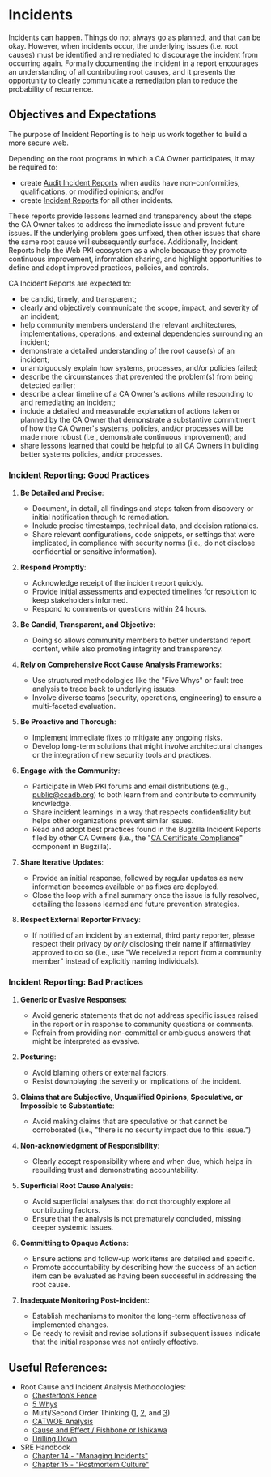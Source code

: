 # Incidents

Incidents can happen. Things do not always go as planned, and that can be okay. However, when incidents occur, the underlying issues (i.e. root causes) must be identified and remediated to discourage the incident from occurring again. Formally documenting the incident in a report encourages an understanding of all contributing root causes, and it presents the opportunity to clearly communicate a remediation plan to reduce the probability of recurrence. 

## Objectives and Expectations

The purpose of Incident Reporting is to help us work together to build a more secure web. 

Depending on the root programs in which a CA Owner participates, it may be required to:
* create [Audit Incident Reports](audit-incident-report) when audits have non-conformities, qualifications, or modified opinions; and/or
* create [Incident Reports](incident-report) for all other incidents.

These reports provide lessons learned and transparency about the steps the CA Owner takes to address the immediate issue and prevent future issues. If the underlying problem goes unfixed, then other issues that share the same root cause will subsequently surface. Additionally, Incident Reports help the Web PKI ecosystem as a whole because they promote continuous improvement, information sharing, and highlight opportunities to define and adopt improved practices, policies, and controls.

CA Incident Reports are expected to:
- be candid, timely, and transparent;
- clearly and objectively communicate the scope, impact, and severity of an incident;
- help community members understand the relevant architectures, implementations, operations, and external dependencies surrounding an incident;
- demonstrate a detailed understanding of the root cause(s) of an incident;
- unambiguously explain how systems, processes, and/or policies failed; 
- describe the circumstances that prevented the problem(s) from being detected earlier;
- describe a clear timeline of a CA Owner's actions while responding to and remediating an incident;
- include a detailed and measurable explanation of actions taken or planned by the CA Owner that demonstrate a substantive commitment of how the CA Owner's systems, policies, and/or processes will be made more robust (i.e., demonstrate continuous improvement); and
- share lessons learned that could be helpful to all CA Owners in building better systems policies, and/or processes.

### Incident Reporting: Good Practices

1. **Be Detailed and Precise**:
   - Document, in detail, all findings and steps taken from discovery or initial notification through to remediation.
   - Include precise timestamps, technical data, and decision rationales.
   - Share relevant configurations, code snippets, or settings that were implicated, in compliance with security norms (i.e., do not disclose confidential or sensitive information).

2. **Respond Promptly**:
   - Acknowledge receipt of the incident report quickly.
   - Provide initial assessments and expected timelines for resolution to keep stakeholders informed.
   - Respond to comments or questions within 24 hours.
  
3. **Be Candid, Transparent, and Objective**:
   - Doing so allows community members to better understand report content, while also promoting integrity and transparency.

4. **Rely on Comprehensive Root Cause Analysis Frameworks**:
   - Use structured methodologies like the "Five Whys" or fault tree analysis to trace back to underlying issues.
   - Involve diverse teams (security, operations, engineering) to ensure a multi-faceted evaluation.

5. **Be Proactive and Thorough**:
   - Implement immediate fixes to mitigate any ongoing risks.
   - Develop long-term solutions that might involve architectural changes or the integration of new security tools and practices.

6. **Engage with the Community**:
   - Participate in Web PKI forums and email distributions (e.g., public@ccadb.org) to both learn from and contribute to community knowledge.
   - Share incident learnings in a way that respects confidentiality but helps other organizations prevent similar issues.
   - Read and adopt best practices found in the Bugzilla Incident Reports filed by other CA Owners (i.e., the "[CA Certificate Compliance](https://bugzilla.mozilla.org/buglist.cgi?product=CA%20Program&component=CA%20Certificate%20Compliance&bug_status=__open__&list_id=17075089)" component in Bugzilla).  

7. **Share Iterative Updates**:
   - Provide an initial response, followed by regular updates as new information becomes available or as fixes are deployed.
   - Close the loop with a final summary once the issue is fully resolved, detailing the lessons learned and future prevention strategies.
  
8. **Respect External Reporter Privacy**:
   - If notified of an incident by an external, third party reporter, please respect their privacy by *only* disclosing their name if affirmativley approved to do so (i.e., use "We received a report from a community member" instead of explicitly naming individuals).

###  Incident Reporting: Bad Practices

1. **Generic or Evasive Responses**:
   - Avoid generic statements that do not address specific issues raised in the report or in response to community questions or comments.
   - Refrain from providing non-committal or ambiguous answers that might be interpreted as evasive.

2. **Posturing**:
   - Avoid blaming others or external factors.
   - Resist downplaying the severity or implications of the incident.

3. **Claims that are Subjective, Unqualified Opinions, Speculative, or Impossible to Substantiate**:
   - Avoid making claims that are speculative or that cannot be corroborated (i.e., "there is no security impact due to this issue.")

4. **Non-acknowledgment of Responsibility**:
   - Clearly accept responsibility where and when due, which helps in rebuilding trust and demonstrating accountability.

5. **Superficial Root Cause Analysis**:
   - Avoid superficial analyses that do not thoroughly explore all contributing factors.
   - Ensure that the analysis is not prematurely concluded, missing deeper systemic issues.

6. **Committing to Opaque Actions**:
   - Ensure actions and follow-up work items are detailed and specific.
   - Promote accountability by describing how the success of an action item can be evaluated as having been successful in addressing the root cause.

7. **Inadequate Monitoring Post-Incident**:
   - Establish mechanisms to monitor the long-term effectiveness of implemented changes.
   - Be ready to revisit and revise solutions if subsequent issues indicate that the initial response was not entirely effective.
  
## Useful References:

- Root Cause and Incident Analysis Methodologies:
     - [Chesterton’s Fence](https://fs.blog/chestertons-fence/)
     - [5 Whys](https://en.wikipedia.org/wiki/Five_whys)
     - Multi/Second Order Thinking ([1](https://fs.blog/second-order-thinking/), [2](https://betterletter.substack.com/p/second-order-thinking), and [3](https://medium.com/@noahmp/second-order-thinking-3fc2a224b131
))
     - [CATWOE Analysis](https://www.toolshero.com/problem-solving/catwoe-analysis/)
     - [Cause and Effect / Fishbone or Ishikawa](https://en.wikipedia.org/wiki/Ishikawa_diagram)
     - [Drilling Down](https://sigma.software/about/media/problem-solving-techniques-part-two#2.-drill-down)
- SRE Handbook
     - [Chapter 14 - "Managing Incidents"](https://sre.google/sre-book/managing-incidents/)
     - [Chapter 15 - "Postmortem Culture"](https://sre.google/sre-book/postmortem-culture/)
